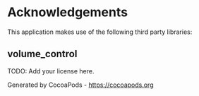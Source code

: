 # Acknowledgements
This application makes use of the following third party libraries:

## volume_control

TODO: Add your license here.

Generated by CocoaPods - https://cocoapods.org
